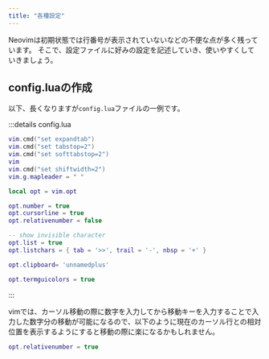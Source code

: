 ```yaml
---
title: "各種設定"
---
```


Neovimは初期状態では行番号が表示されていないなどの不便な点が多く残っています。
そこで、設定ファイルに好みの設定を記述していき、使いやすくしていきましょう。

## config.luaの作成
以下、長くなりますが`config.lua`ファイルの一例です。

:::details config.lua
```lua:config.lua
vim.cmd("set expandtab")
vim.cmd("set tabstop=2")
vim.cmd("set softtabstop=2")
vim
vim.cmd("set shiftwidth=2")
vim.g.mapleader = " "

local opt = vim.opt

opt.number = true
opt.cursorline = true
opt.relativenumber = false

-- show invisible character
opt.list = true
opt.listchars = { tab = '>>', trail = '-', nbsp = '+' }

opt.clipboard= 'unnamedplus'

opt.termguicolors = true
```
:::

vimでは、カーソル移動の際に数字を入力してから移動キーを入力することで入力した数字分の移動が可能になるので、以下のように現在のカーソル行との相対位置を表示するようにすると移動の際に楽になるかもしれません。
```lua
opt.relativenumber = true
```

